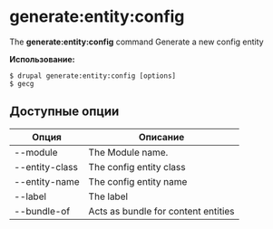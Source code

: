 # generate:entity:config
The **generate:entity:config** command Generate a new config entity

**Использование:**
```
$ drupal generate:entity:config [options] 
$ gecg  
```

## Доступные опции
Опция | Описание
-------|-------------
--module | The Module name.
--entity-class | The config entity class
--entity-name | The config entity name
--label | The label
--bundle-of | Acts as bundle for content entities
